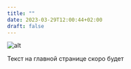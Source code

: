 ```yaml
---
title: ""
date: 2023-03-29T12:00:44+02:00
draft: false
---
```


![alt](/img_index.jpg)

Текст на главной странице скоро будет
